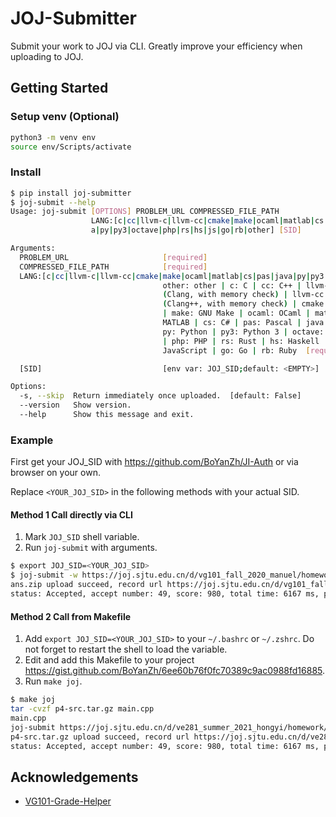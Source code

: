 # JOJ-Submitter

Submit your work to JOJ via CLI. Greatly improve your efficiency when uploading to JOJ.

## Getting Started

### Setup venv (Optional)

```bash
python3 -m venv env
source env/Scripts/activate
```

### Install

```bash
$ pip install joj-submitter
$ joj-submit --help
Usage: joj-submit [OPTIONS] PROBLEM_URL COMPRESSED_FILE_PATH
                  LANG:[c|cc|llvm-c|llvm-cc|cmake|make|ocaml|matlab|cs|pas|jav
                  a|py|py3|octave|php|rs|hs|js|go|rb|other] [SID]

Arguments:
  PROBLEM_URL                     [required]
  COMPRESSED_FILE_PATH            [required]
  LANG:[c|cc|llvm-c|llvm-cc|cmake|make|ocaml|matlab|cs|pas|java|py|py3|octave|php|rs|hs|js|go|rb|other]
                                  other: other | c: C | cc: C++ | llvm-c: C
                                  (Clang, with memory check) | llvm-cc: C++
                                  (Clang++, with memory check) | cmake: CMake
                                  | make: GNU Make | ocaml: OCaml | matlab:
                                  MATLAB | cs: C# | pas: Pascal | java: Java |
                                  py: Python | py3: Python 3 | octave: Octave
                                  | php: PHP | rs: Rust | hs: Haskell | js:
                                  JavaScript | go: Go | rb: Ruby  [required]

  [SID]                           [env var: JOJ_SID;default: <EMPTY>]

Options:
  -s, --skip  Return immediately once uploaded.  [default: False]
  --version   Show version.
  --help      Show this message and exit.
```

### Example

First get your JOJ_SID with <https://github.com/BoYanZh/JI-Auth> or via browser on your own.

Replace `<YOUR_JOJ_SID>` in the following methods with your actual SID.

#### Method 1 Call directly via CLI

1. Mark `JOJ_SID` shell variable.
2. Run `joj-submit` with arguments.

```bash
$ export JOJ_SID=<YOUR_JOJ_SID>
$ joj-submit -w https://joj.sjtu.edu.cn/d/vg101_fall_2020_manuel/homework/5fb1f1379fedcc0006622a06/5fb1ee8b9fedcc00066229d9 ans.zip cc
ans.zip upload succeed, record url https://joj.sjtu.edu.cn/d/vg101_fall_2020_manuel/records/60e42b17597d580006c571d6
status: Accepted, accept number: 49, score: 980, total time: 6167 ms, peak memory: 33.684 MiB
```

#### Method 2 Call from Makefile

1. Add `export JOJ_SID=<YOUR_JOJ_SID>` to your `~/.bashrc` or `~/.zshrc`. Do not forget to restart the shell to load the variable.
2. Edit and add this Makefile to your project <https://gist.github.com/BoYanZh/6ee60b76f0fc70389c9ac0988fd16885>.
3. Run `make joj`.

```bash
$ make joj
tar -cvzf p4-src.tar.gz main.cpp
main.cpp
joj-submit https://joj.sjtu.edu.cn/d/ve281_summer_2021_hongyi/homework/60ed8820597d590006d91e44/60ed869b597d590006d91dad p4-src.tar.gz cc -w
p4-src.tar.gz upload succeed, record url https://joj.sjtu.edu.cn/d/ve281_summer_2021_hongyi/records/60f4451537f07210064b8c20
status: Accepted, accept number: 49, score: 980, total time: 6167 ms, peak memory: 33.684 MiB
```

## Acknowledgements

- [VG101-Grade-Helper](https://github.com/BoYanZh/VG101-Grade-Helper)
